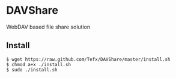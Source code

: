 DAVShare
========

WebDAV based file share solution


## Install

	$ wget https://raw.github.com/Tefx/DAVShare/master/install.sh
	$ chmod a+x ./install.sh
	$ sudo ./install.sh